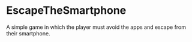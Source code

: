# EscapeTheSmartphone
A simple game in which the player must avoid the apps and escape from their smartphone.
